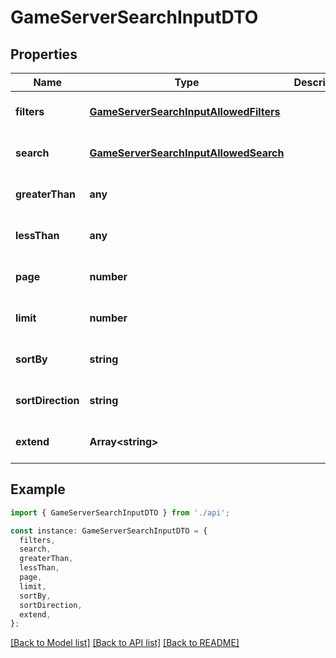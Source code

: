 # GameServerSearchInputDTO

## Properties

| Name              | Type                                                                              | Description | Notes                             |
| ----------------- | --------------------------------------------------------------------------------- | ----------- | --------------------------------- |
| **filters**       | [**GameServerSearchInputAllowedFilters**](GameServerSearchInputAllowedFilters.md) |             | [optional] [default to undefined] |
| **search**        | [**GameServerSearchInputAllowedSearch**](GameServerSearchInputAllowedSearch.md)   |             | [optional] [default to undefined] |
| **greaterThan**   | **any**                                                                           |             | [optional] [default to undefined] |
| **lessThan**      | **any**                                                                           |             | [optional] [default to undefined] |
| **page**          | **number**                                                                        |             | [optional] [default to undefined] |
| **limit**         | **number**                                                                        |             | [optional] [default to undefined] |
| **sortBy**        | **string**                                                                        |             | [optional] [default to undefined] |
| **sortDirection** | **string**                                                                        |             | [optional] [default to undefined] |
| **extend**        | **Array&lt;string&gt;**                                                           |             | [optional] [default to undefined] |

## Example

```typescript
import { GameServerSearchInputDTO } from './api';

const instance: GameServerSearchInputDTO = {
  filters,
  search,
  greaterThan,
  lessThan,
  page,
  limit,
  sortBy,
  sortDirection,
  extend,
};
```

[[Back to Model list]](../README.md#documentation-for-models) [[Back to API list]](../README.md#documentation-for-api-endpoints) [[Back to README]](../README.md)
